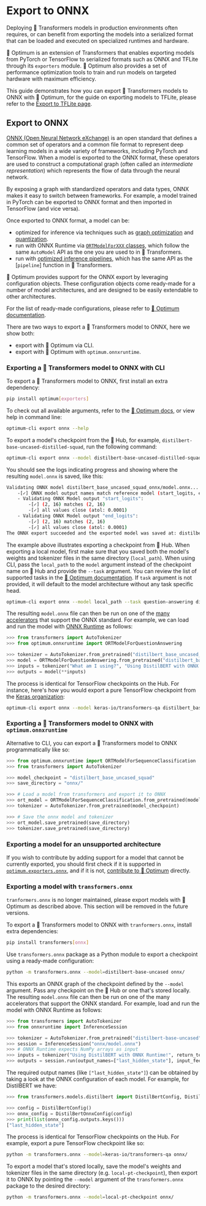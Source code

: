 <!--Copyright 2023 The HuggingFace Team. All rights reserved.

Licensed under the Apache License, Version 2.0 (the "License"); you may not use this file except in compliance with
the License. You may obtain a copy of the License at

http://www.apache.org/licenses/LICENSE-2.0

Unless required by applicable law or agreed to in writing, software distributed under the License is distributed on
an "AS IS" BASIS, WITHOUT WARRANTIES OR CONDITIONS OF ANY KIND, either express or implied. See the License for the
specific language governing permissions and limitations under the License.

⚠️ Note that this file is in Markdown but contain specific syntax for our doc-builder (similar to MDX) that may not be
rendered properly in your Markdown viewer.

-->

# Export to ONNX

Deploying 🤗 Transformers models in production environments often requires, or can benefit from exporting the models into 
a serialized format that can be loaded and executed on specialized runtimes and hardware.

🤗 Optimum is an extension of Transformers that enables exporting models from PyTorch or TensorFlow to serialized formats 
such as ONNX and TFLite through its `exporters` module. 🤗 Optimum also provides a set of performance optimization tools to train 
and run models on targeted hardware with maximum efficiency.

This guide demonstrates how you can export 🤗 Transformers models to ONNX with 🤗 Optimum, for the guide on exporting models to TFLite, 
please refer to the [Export to TFLite page](tflite).

## Export to ONNX 

[ONNX (Open Neural Network eXchange)](http://onnx.ai) is an open standard that defines a common set of operators and a 
common file format to represent deep learning models in a wide variety of frameworks, including PyTorch and
TensorFlow. When a model is exported to the ONNX format, these operators are used to
construct a computational graph (often called an _intermediate representation_) which
represents the flow of data through the neural network.

By exposing a graph with standardized operators and data types, ONNX makes it easy to
switch between frameworks. For example, a model trained in PyTorch can be exported to
ONNX format and then imported in TensorFlow (and vice versa).

Once exported to ONNX format, a model can be:
- optimized for inference via techniques such as [graph optimization](https://huggingface.co/docs/optimum/onnxruntime/usage_guides/optimization) and [quantization](https://huggingface.co/docs/optimum/onnxruntime/usage_guides/quantization). 
- run with ONNX Runtime via [`ORTModelForXXX` classes](https://huggingface.co/docs/optimum/onnxruntime/package_reference/modeling_ort),
which follow the same `AutoModel` API as the one you are used to in 🤗 Transformers.
- run with [optimized inference pipelines](https://huggingface.co/docs/optimum/main/en/onnxruntime/usage_guides/pipelines),
which has the same API as the [`pipeline`] function in 🤗 Transformers. 

🤗 Optimum provides support for the ONNX export by leveraging configuration objects. These configuration objects come 
ready-made for a number of model architectures, and are designed to be easily extendable to other architectures.

For the list of ready-made configurations, please refer to [🤗 Optimum documentation](https://huggingface.co/docs/optimum/exporters/onnx/overview).

There are two ways to export a 🤗 Transformers model to ONNX, here we show both:

- export with 🤗 Optimum via CLI.
- export with 🤗 Optimum with `optimum.onnxruntime`.

### Exporting a 🤗 Transformers model to ONNX with CLI

To export a 🤗 Transformers model to ONNX, first install an extra dependency:

```bash
pip install optimum[exporters]
```

To check out all available arguments, refer to the [🤗 Optimum docs](https://huggingface.co/docs/optimum/exporters/onnx/usage_guides/export_a_model#exporting-a-model-to-onnx-using-the-cli), 
or view help in command line:

```bash
optimum-cli export onnx --help
```

To export a model's checkpoint from the 🤗 Hub, for example, `distilbert-base-uncased-distilled-squad`, run the following command: 

```bash
optimum-cli export onnx --model distilbert-base-uncased-distilled-squad distilbert_base_uncased_squad_onnx/
```

You should see the logs indicating progress and showing where the resulting `model.onnx` is saved, like this:

```bash
Validating ONNX model distilbert_base_uncased_squad_onnx/model.onnx...
	-[✓] ONNX model output names match reference model (start_logits, end_logits)
	- Validating ONNX Model output "start_logits":
		-[✓] (2, 16) matches (2, 16)
		-[✓] all values close (atol: 0.0001)
	- Validating ONNX Model output "end_logits":
		-[✓] (2, 16) matches (2, 16)
		-[✓] all values close (atol: 0.0001)
The ONNX export succeeded and the exported model was saved at: distilbert_base_uncased_squad_onnx
```

The example above illustrates exporting a checkpoint from 🤗 Hub. When exporting a local model, first make sure that you 
saved both the model's weights and tokenizer files in the same directory (`local_path`). When using CLI, pass the 
`local_path` to the `model` argument instead of the checkpoint name on 🤗 Hub and provide the `--task` argument. 
You can review the list of supported tasks in the [🤗 Optimum documentation](https://huggingface.co/docs/optimum/exporters/task_manager).
If `task` argument is not provided, it will default to the model architecture without any task specific head.

```bash
optimum-cli export onnx --model local_path --task question-answering distilbert_base_uncased_squad_onnx/
```

The resulting `model.onnx` file can then be run on one of the [many
accelerators](https://onnx.ai/supported-tools.html#deployModel) that support the ONNX
standard. For example, we can load and run the model with [ONNX
Runtime](https://onnxruntime.ai/) as follows:

```python
>>> from transformers import AutoTokenizer
>>> from optimum.onnxruntime import ORTModelForQuestionAnswering

>>> tokenizer = AutoTokenizer.from_pretrained("distilbert_base_uncased_squad_onnx")
>>> model = ORTModelForQuestionAnswering.from_pretrained("distilbert_base_uncased_squad_onnx")
>>> inputs = tokenizer("What am I using?", "Using DistilBERT with ONNX Runtime!", return_tensors="pt")
>>> outputs = model(**inputs)
```

The process is identical for TensorFlow checkpoints on the Hub. For instance, here's how you would
export a pure TensorFlow checkpoint from the [Keras organization](https://huggingface.co/keras-io):

```bash
optimum-cli export onnx --model keras-io/transformers-qa distilbert_base_cased_squad_onnx/
```

### Exporting a 🤗 Transformers model to ONNX with `optimum.onnxruntime`

Alternative to CLI, you can export a 🤗 Transformers model to ONNX programmatically like so: 

```python
>>> from optimum.onnxruntime import ORTModelForSequenceClassification
>>> from transformers import AutoTokenizer

>>> model_checkpoint = "distilbert_base_uncased_squad"
>>> save_directory = "onnx/"

>>> # Load a model from transformers and export it to ONNX
>>> ort_model = ORTModelForSequenceClassification.from_pretrained(model_checkpoint, export=True)
>>> tokenizer = AutoTokenizer.from_pretrained(model_checkpoint)

>>> # Save the onnx model and tokenizer
>>> ort_model.save_pretrained(save_directory)
>>> tokenizer.save_pretrained(save_directory)
```

### Exporting a model for an unsupported architecture

If you wish to contribute by adding support for a model that cannot be currently exported, you should first check if it is
supported in [`optimum.exporters.onnx`](https://huggingface.co/docs/optimum/exporters/onnx/overview),
and if it is not, [contribute to 🤗 Optimum](https://huggingface.co/docs/optimum/exporters/onnx/usage_guides/contribute)
directly.

### Exporting a model with `transformers.onnx`

<Tip warning={true}>

`tranformers.onnx` is no longer maintained, please export models with 🤗 Optimum as described above. This section will be removed in the future versions.

</Tip>

To export a 🤗 Transformers model to ONNX with `tranformers.onnx`, install extra dependencies:

```bash
pip install transformers[onnx]
```

Use `transformers.onnx` package as a Python module to export a checkpoint using a ready-made configuration:

```bash
python -m transformers.onnx --model=distilbert-base-uncased onnx/
```

This exports an ONNX graph of the checkpoint defined by the `--model` argument. Pass any checkpoint on the 🤗 Hub or one that's stored locally.
The resulting `model.onnx` file can then be run on one of the many accelerators that support the ONNX standard. For example, 
load and run the model with ONNX Runtime as follows:

```python
>>> from transformers import AutoTokenizer
>>> from onnxruntime import InferenceSession

>>> tokenizer = AutoTokenizer.from_pretrained("distilbert-base-uncased")
>>> session = InferenceSession("onnx/model.onnx")
>>> # ONNX Runtime expects NumPy arrays as input
>>> inputs = tokenizer("Using DistilBERT with ONNX Runtime!", return_tensors="np")
>>> outputs = session.run(output_names=["last_hidden_state"], input_feed=dict(inputs))
```

The required output names (like `["last_hidden_state"]`) can be obtained by taking a look at the ONNX configuration of 
each model. For example, for DistilBERT we have:

```python
>>> from transformers.models.distilbert import DistilBertConfig, DistilBertOnnxConfig

>>> config = DistilBertConfig()
>>> onnx_config = DistilBertOnnxConfig(config)
>>> print(list(onnx_config.outputs.keys()))
["last_hidden_state"]
```

The process is identical for TensorFlow checkpoints on the Hub. For example, export a pure TensorFlow checkpoint like so:

```bash
python -m transformers.onnx --model=keras-io/transformers-qa onnx/
```

To export a model that's stored locally, save the model's weights and tokenizer files in the same directory (e.g. `local-pt-checkpoint`), 
then export it to ONNX by pointing the `--model` argument of the `transformers.onnx` package to the desired directory:

```bash
python -m transformers.onnx --model=local-pt-checkpoint onnx/
```